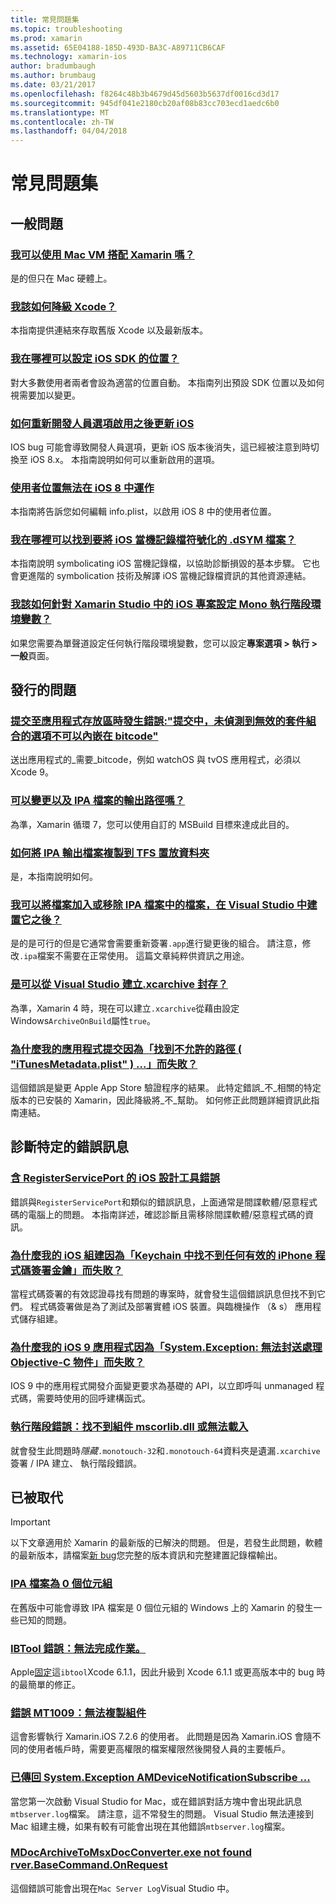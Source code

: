```yaml
---
title: 常見問題集
ms.topic: troubleshooting
ms.prod: xamarin
ms.assetid: 65E04188-185D-493D-BA3C-A89711CB6CAF
ms.technology: xamarin-ios
author: bradumbaugh
ms.author: brumbaug
ms.date: 03/21/2017
ms.openlocfilehash: f8264c48b3b4679d45d5603b5637df0016cd3d17
ms.sourcegitcommit: 945df041e2180cb20af08b83cc703ecd1aedc6b0
ms.translationtype: MT
ms.contentlocale: zh-TW
ms.lasthandoff: 04/04/2018
---
```

# <a name="frequently-asked-questions"></a>常見問題集

## <a name="general-questions"></a>一般問題

### <a name="can-i-use-a-mac-vm-with-xamarinmac-vmmd"></a>[我可以使用 Mac VM 搭配 Xamarin 嗎？](mac-vm.md)
是的但只在 Mac 硬體上。

### <a name="how-can-i-downgrade-xcodedowngrade-xcodemd"></a>[我該如何降級 Xcode？](downgrade-xcode.md)
本指南提供連結來存取舊版 Xcode 以及最新版本。

### <a name="where-can-i-set-my-ios-sdk-locationsios-sdkmd"></a>[我在哪裡可以設定 iOS SDK 的位置？](ios-sdk.md)
對大多數使用者兩者會設為適當的位置自動。 本指南列出預設 SDK 位置以及如何視需要加以變更。

### <a name="how-can-i-reenable-developer-options-after-updating-iosupdate-developer-optionsmd"></a>[如何重新開發人員選項啟用之後更新 iOS](update-developer-options.md)
IOS bug 可能會導致開發人員選項，更新 iOS 版本後消失，這已經被注意到時切換至 iOS 8.x。 本指南說明如何可以重新啟用的選項。

### <a name="user-location-not-working-in-ios-8ios8-user-locationmd"></a>[使用者位置無法在 iOS 8 中運作](ios8-user-location.md)
本指南將告訴您如何編輯 info.plist，以啟用 iOS 8 中的使用者位置。

### <a name="where-can-i-find-the-dsym-file-to-symbolicate-ios-crash-logssymbolicate-ios-crashmd"></a>[我在哪裡可以找到要將 iOS 當機記錄檔符號化的 .dSYM 檔案？](symbolicate-ios-crash.md)
本指南說明 symbolicating iOS 當機記錄檔，以協助診斷損毀的基本步驟。 它也會更進階的 symbolication 技術及解譯 iOS 當機記錄檔資訊的其他資源連結。


### <a name="how-do-i-set-mono-runtime-environment-variables-for-ios-projects-in-xamarin-studioxs-mono-runtimemd"></a>[我該如何針對 Xamarin Studio 中的 iOS 專案設定 Mono 執行階段環境變數？](xs-mono-runtime.md)
如果您需要為單聲道設定任何執行階段環境變數，您可以設定**專案選項 > 執行 > 一般**頁面。

## <a name="publishing-questions"></a>發行的問題

### <a name="error-when-submitting-to-app-store-invalid-bundle---options-not-allowed-to-be-embedded-in-bitcode-are-detected-in-the-submissioninvalid-bundle-bitcodemd"></a>[提交至應用程式存放區時發生錯誤:"提交中，未偵測到無效的套件組合的選項不可以內嵌在 bitcode"](invalid-bundle-bitcode.md)

送出應用程式的_需要_bitcode，例如 watchOS 與 tvOS 應用程式，必須以 Xcode 9。

### <a name="can-i-change-the-output-path-of-the-ipa-fileipa-output-pathmd"></a>[可以變更以及 IPA 檔案的輸出路徑嗎？](ipa-output-path.md)
為準，Xamarin 循環 7，您可以使用自訂的 MSBuild 目標來達成此目的。

### <a name="how-can-i-copy-ipa-output-files-to-the-tfs-drop-folderipa-tfsmd"></a>[如何將 IPA 輸出檔案複製到 TFS 置放資料夾](ipa-tfs.md)
是，本指南說明如何。

### <a name="can-i-add-files-to-or-remove-files-from-an-ipa-file-after-building-it-in-visual-studiomodify-ipamd"></a>[我可以將檔案加入或移除 IPA 檔案中的檔案，在 Visual Studio 中建置它之後？](modify-ipa.md)
是的是可行的但是它通常會需要重新簽署`.app`進行變更後的組合。 請注意，修改`.ipa`檔案不需要在正常使用。 這篇文章純粹供資訊之用途。

### <a name="is-it-possible-to-create-a-xcarchive-archive-from-visual-studiocreate-xcarchivemd"></a>[是可以從 Visual Studio 建立.xcarchive 封存？](create-xcarchive.md)
為準，Xamarin 4 時，現在可以建立`.xcarchive`從藉由設定 Windows`ArchiveOnBuild`屬性`true`。

### <a name="why-does-my-app-submission-fail-with-disallowed-paths--itunesmetadataplist--found-at--itunesmetadata-disallowed-pathsmd"></a>[為什麼我的應用程式提交因為「找到不允許的路徑 ( "iTunesMetadata.plist" ) ...」而失敗？](itunesmetadata-disallowed-paths.md)
這個錯誤是變更 Apple App Store 驗證程序的結果。 此特定錯誤_不_相關的特定版本的已安裝的 Xamarin，因此降級將_不_幫助。 如何修正此問題詳細資訊此指南連結。


## <a name="diagnosing-specific-error-messages"></a>診斷特定的錯誤訊息

### <a name="ios-designer-error-with-registerserviceporterror-registerserviceportmd"></a>[含 RegisterServicePort 的 iOS 設計工具錯誤](error-registerserviceport.md)
錯誤與`RegisterServicePort`和類似的錯誤訊息，上面通常是間諜軟體/惡意程式碼的電腦上的問題。 本指南詳述，確認診斷且需移除間諜軟體/惡意程式碼的資訊。

### <a name="why-does-my-ios-build-fail-with-no-valid-iphone-code-signing-keys-found-in-keychainno-codesigning-keysmd"></a>[為什麼我的 iOS 組建因為「Keychain 中找不到任何有效的 iPhone 程式碼簽署金鑰」而失敗？](no-codesigning-keys.md)
當程式碼簽署的有效認證尋找有問題的專案時，就會發生這個錯誤訊息但找不到它們。 程式碼簽署做是為了測試及部署實體 iOS 裝置。與臨機操作 （& s） 應用程式儲存組建。

### <a name="why-does-my-ios-9-app-fail-with-systemexception-failed-to-marshal-the-objective-c-objectexception-marshal-obj-cmd"></a>[為什麼我的 iOS 9 應用程式因為「System.Exception: 無法封送處理 Objective-C 物件」而失敗？](exception-marshal-obj-c.md)
IOS 9 中的應用程式開發介面變更要求為基礎的 API，以立即呼叫 unmanaged 程式碼，需要時使用的回呼建構函式。

### <a name="runtime-error-the-assembly-mscorlibdll-was-not-found-or-could-not-be-loadederror-mscorlib-not-foundmd"></a>[執行階段錯誤：找不到組件 mscorlib.dll 或無法載入](error-mscorlib-not-found.md)
就會發生此問題時*隱藏*`.monotouch-32`和`.monotouch-64`資料夾是遺漏`.xcarchive`簽署 / IPA 建立、 執行階段錯誤。

## <a name="deprecated"></a>已被取代

> [!IMPORTANT]
> 以下文章適用於 Xamarin 的最新版的已解決的問題。 但是，若發生此問題，軟體的最新版本，請檔案[新 bug](~/cross-platform/troubleshooting/questions/howto-file-bug.md)您完整的版本資訊和完整建置記錄檔輸出。



### <a name="ipa-file-is-0-bytesipa-zero-bytesmd"></a>[IPA 檔案為 0 個位元組](ipa-zero-bytes.md)
在舊版中可能會導致 IPA 檔案是 0 個位元組的 Windows 上的 Xamarin 的發生一些已知的問題。

### <a name="ibtool-error-the-operation-couldnt-be-completederror-ibtoolmd"></a>[IBTool 錯誤：無法完成作業。](error-ibtool.md)
Apple[固定](https://developer.apple.com/library/ios/releasenotes/DeveloperTools/RN-Xcode/Chapters/xc6_release_notes.html)這`ibtool`Xcode 6.1.1，因此升級到 Xcode 6.1.1 或更高版本中的 bug 時的最簡單的修正。

### <a name="error-mt1009-could-not-copy-the-assemblyerror-mt1009md"></a>[錯誤 MT1009：無法複製組件](error-mt1009.md)
這會影響執行 Xamarin.iOS 7.2.6 的使用者。 此問題是因為 Xamarin.iOS 會隨不同的使用者帳戶時，需要更高權限的檔案權限然後開發人員的主要帳戶。

### <a name="systemexception-amdevicenotificationsubscribe-returned-exception-amddevicenotificationsubscribemd"></a>[已傳回 System.Exception AMDeviceNotificationSubscribe ...](exception-amddevicenotificationsubscribe.md)
當您第一次啟動 Visual Studio for Mac，或在錯誤對話方塊中會出現此訊息`mtbserver.log`檔案。 請注意，這不常發生的問題。 Visual Studio 無法連接到 Mac 組建主機，如果有較有可能會出現在其他錯誤`mtbserver.log`檔案。

### <a name="mdocarchivetomsxdocconverterexe-not-found-rverbasecommandonrequestmdocarchivetomsxdocconverter-not-foundmd"></a>[MDocArchiveToMsxDocConverter.exe not found rver.BaseCommand.OnRequest](mdocarchivetomsxdocconverter-not-found.md)
這個錯誤可能會出現在`Mac Server Log`Visual Studio 中。

